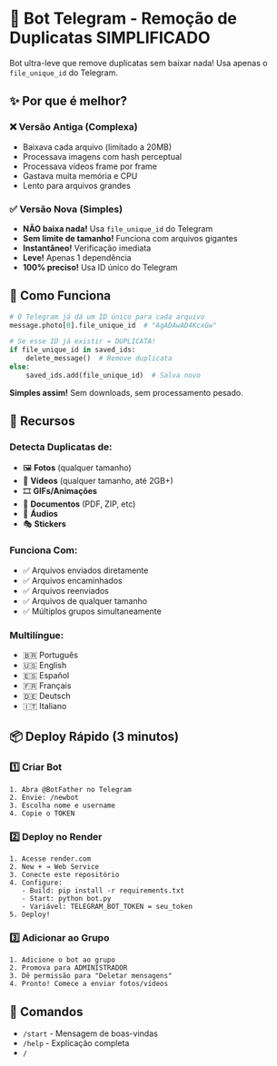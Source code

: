 # 🤖 Bot Telegram - Remoção de Duplicatas SIMPLIFICADO

Bot ultra-leve que remove duplicatas sem baixar nada! Usa apenas o `file_unique_id` do Telegram.

## ✨ Por que é melhor?

### ❌ Versão Antiga (Complexa)
- Baixava cada arquivo (limitado a 20MB)
- Processava imagens com hash perceptual
- Processava vídeos frame por frame
- Gastava muita memória e CPU
- Lento para arquivos grandes

### ✅ Versão Nova (Simples)
- **NÃO baixa nada!** Usa `file_unique_id` do Telegram
- **Sem limite de tamanho!** Funciona com arquivos gigantes
- **Instantâneo!** Verificação imediata
- **Leve!** Apenas 1 dependência
- **100% preciso!** Usa ID único do Telegram

## 🎯 Como Funciona

```python
# O Telegram já dá um ID único para cada arquivo
message.photo[0].file_unique_id  # "AgADAwAD4KcxGw"

# Se esse ID já existir = DUPLICATA!
if file_unique_id in saved_ids:
    delete_message()  # Remove duplicata
else:
    saved_ids.add(file_unique_id)  # Salva novo
```

**Simples assim!** Sem downloads, sem processamento pesado.

## 🚀 Recursos

### Detecta Duplicatas de:
- 🖼 **Fotos** (qualquer tamanho)
- 🎥 **Vídeos** (qualquer tamanho, até 2GB+)
- 🎞 **GIFs/Animações**
- 📄 **Documentos** (PDF, ZIP, etc)
- 🎵 **Áudios**
- 🎭 **Stickers**

### Funciona Com:
- ✅ Arquivos enviados diretamente
- ✅ Arquivos encaminhados
- ✅ Arquivos reenviados
- ✅ Arquivos de qualquer tamanho
- ✅ Múltiplos grupos simultaneamente

### Multilíngue:
- 🇧🇷 Português
- 🇺🇸 English
- 🇪🇸 Español
- 🇫🇷 Français
- 🇩🇪 Deutsch
- 🇮🇹 Italiano

## 📦 Deploy Rápido (3 minutos)

### 1️⃣ Criar Bot

```
1. Abra @BotFather no Telegram
2. Envie: /newbot
3. Escolha nome e username
4. Copie o TOKEN
```

### 2️⃣ Deploy no Render

```
1. Acesse render.com
2. New + → Web Service
3. Conecte este repositório
4. Configure:
   - Build: pip install -r requirements.txt
   - Start: python bot.py
   - Variável: TELEGRAM_BOT_TOKEN = seu_token
5. Deploy!
```

### 3️⃣ Adicionar ao Grupo

```
1. Adicione o bot ao grupo
2. Promova para ADMINISTRADOR
3. Dê permissão para "Deletar mensagens"
4. Pronto! Comece a enviar fotos/vídeos
```

## 📱 Comandos

- `/start` - Mensagem de boas-vindas
- `/help` - Explicação completa
- `/`
